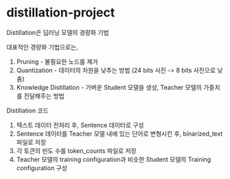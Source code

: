 # distillation-project

Distillation은 딥러닝 모델의 경량화 기법

대표적인 경량화 기법으로는,
1. Pruning - 불필요한 노드를 제거
2. Quantization - 데이터의 차원을 낮추는 방법 (24 bits 사진 -> 8 bits 사진으로 낮춤)
3. Knowledge Distillation - 가벼운 Student 모델을 생성, Teacher 모델의 가중치를 전달해주는 방법

Distillation 코드
1. 텍스트 데이터 전처리 후, Sentence 데이터로 구성
2. Sentence 데이터를 Teacher 모델 내에 있는 단어로 변형시킨 후, binarized_text 파일로 저장
3. 각 토큰의 빈도 수를 token_counts 파일로 저장
4. Teacher 모델의 training configuration과 비슷한 Student 모델의 Training configuration 구성

